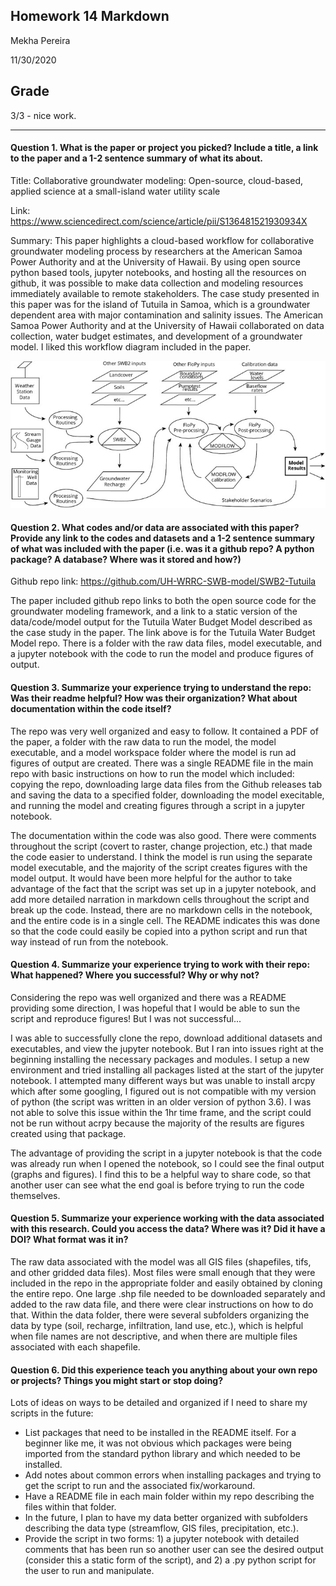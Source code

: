 ## Homework 14 Markdown
Mekha Pereira

11/30/2020

## Grade
3/3 - nice work.

---------
#### Question 1. What is the paper or project you picked? Include a title, a link to the paper and a 1-2 sentence summary of what its about.

Title: Collaborative groundwater modeling: Open-source, cloud-based, applied science at a small-island water utility scale

Link: https://www.sciencedirect.com/science/article/pii/S136481521930934X

Summary: This paper highlights a cloud-based workflow for collaborative groundwater modeling process by researchers at the American Samoa Power Authority and at the University of Hawaii. By using open source python based tools, jupyter notebooks, and hosting all the resources on github, it was possible to make data collection and modeling resources immediately available to remote stakeholders. The case study presented in this paper was for the island of Tutuila in Samoa, which is a groundwater dependent area with major contamination and salinity issues. The American Samoa Power Authority and at the University of Hawaii collaborated on data collection, water budget estimates, and development of a groundwater model. I liked this workflow diagram included in the paper.

![](assets/Pereira_HW14-3a713454.png)

#### Question 2. What codes and/or data are associated with this paper? Provide any link to the codes and datasets and a 1-2 sentence summary of what was included with the paper (i.e. was it a github repo? A python package? A database? Where was it stored and how?)

Github repo link: https://github.com/UH-WRRC-SWB-model/SWB2-Tutuila

The paper included github repo links to both the open source code for the groundwater modeling framework, and a link to a static version of the data/code/model output for the Tutuila Water Budget Model described as the case study in the paper. The link above is for the Tutuila Water Budget Model repo. There is a folder with the raw data files, model executable, and a jupyter notebook with the code to run the model and produce figures of output.

#### Question 3. Summarize your experience trying to understand the repo: Was their readme helpful? How was their organization? What about documentation within the code itself?

The repo was very well organized and easy to follow. It contained a PDF of the paper, a folder with the raw data to run the model, the model executable, and a model workspace folder where the model is run ad figures of output are created. There was a single README file in the main repo with basic instructions on how to run the model which included: copying the repo, downloading large data files from the Github releases tab and saving the data to a specified folder, downloading the model execitable, and running the model and creating figures through a script in a jupyter notebook.

The documentation within the code was also good. There were comments throughout the script (covert to raster, change projection, etc.) that made the code easier to understand. I think the model is run using the separate model executable, and the majority of the script creates figures with the model output. It would have been more helpful for the author to take advantage of the fact that the script was set up in a jupyter notebook, and add more detailed narration in markdown cells throughout the script and break up the code. Instead, there are no markdown cells in the notebook, and the entire code is in a single cell. The README indicates this was done so that the code could easily be copied into a python script and run that way instead of run from the notebook.

#### Question 4. Summarize your experience trying to work with their repo: What happened? Where you successful? Why or why not?

Considering the repo was well organized and there was a README providing some direction, I was hopeful that I would be able to sun the script and reproduce figures! But I was not successful...

I was able to successfully clone the repo, download additional datasets and executables, and view the jupyter notebook. But I ran into issues right at the beginning installing the necessary packages and modules. I setup a new environment and tried installing all packages listed at the start of the jupyter notebook. I attempted many different ways but was unable to install arcpy which after some googling, I figured out is not compatible with my version of python (the script was written in an older version of python 3.6). I was not able to solve this issue within the 1hr time frame, and the script could not be run without acrpy because the majority of the results are figures created using that package.

The advantage of providing the script in a jupyter notebook is that the code was already run when I opened the notebook, so I could see the final output (graphs and figures). I find this to be a helpful way to share code, so that another user can see what the end goal is before trying to run the code themselves.

#### Question 5. Summarize your experience working with the data associated with this research. Could you access the data? Where was it? Did it have a DOI? What format was it in?

The raw data associated with the model was all GIS files (shapefiles, tifs, and other gridded data files). Most files were small enough that they were included in the repo in the appropriate folder and easily obtained by cloning the entire repo. One large .shp file needed to be downloaded separately and added to the raw data file, and there were clear instructions on how to do that. Within the data folder, there were several subfolders organizing the data by type (soil, recharge, infiltration, land use, etc.), which is helpful when file names are not descriptive, and when there are multiple files associated with each shapefile.

#### Question 6. Did this experience teach you anything about your own repo or projects? Things you might start or stop doing?

Lots of ideas on ways to be detailed and organized if I need to share my scripts in the future:

* List packages that need to be installed in the README itself. For a beginner like me, it was not obvious which packages were being imported from the standard python library and which needed to be installed.
* Add notes about common errors when installing packages and trying to get the script to run and the associated fix/workaround.
* Have a README file in each main folder within my repo describing the files within that folder.
* In the future, I plan to have my data better organized with subfolders describing the data type (streamflow, GIS files, precipitation, etc.).
* Provide the script in two forms: 1) a jupyter notebook with detailed comments that has been run so another user can see the desired output (consider this a static form of the script), and 2) a .py python script for the user to run and manipulate.
